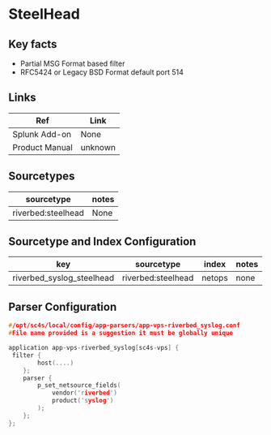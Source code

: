 # SteelHead

## Key facts

* Partial MSG Format based filter
* RFC5424 or Legacy BSD Format default port 514

## Links

| Ref            | Link                                                                                                    |
|----------------|---------------------------------------------------------------------------------------------------------|
| Splunk Add-on  | None                                    |
| Product Manual | unknown   |

## Sourcetypes

| sourcetype     | notes                                                                                                   |
|----------------|---------------------------------------------------------------------------------------------------------|
| riverbed:steelhead        | None                                                                                                    |

## Sourcetype and Index Configuration

| key            | sourcetype     | index          | notes          |
|----------------|----------------|----------------|----------------|
| riverbed_syslog_steelhead      | riverbed:steelhead        | netops          | none          |

## Parser Configuration

```c
#/opt/sc4s/local/config/app-parsers/app-vps-riverbed_syslog.conf
#File name provided is a suggestion it must be globally unique

application app-vps-riverbed_syslog[sc4s-vps] {
 filter {      
        host(....)
    }; 
    parser { 
        p_set_netsource_fields(
            vendor('riverbed')
            product('syslog')
        ); 
    };   
};

```
